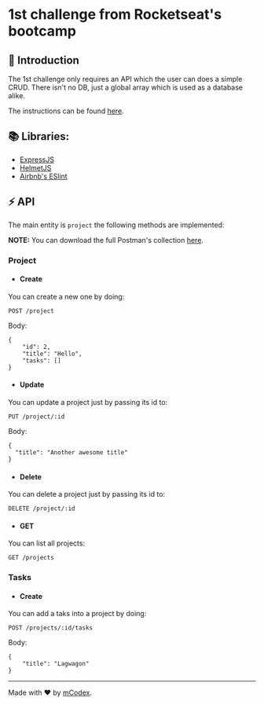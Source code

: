 # 1st challenge from Rocketseat's bootcamp

## 📖 Introduction

The 1st challenge only requires an API which the user can does a simple CRUD. There isn't no DB, just a global array which is used as a database alike. 

The instructions can be found [here](https://github.com/Rocketseat/bootcamp-gostack-desafio-01).

## 📚 Libraries:

* [ExpressJS](https://expressjs.com/) 
* [HelmetJS](https://helmetjs.github.io/)
* [Airbnb's ESlint](https://www.npmjs.com/package/eslint-config-airbnb)

## ⚡️ API

The main entity is `project` the following methods are implemented:


**NOTE:** You can download the full Postman's collection [here](./docs/Challenge1-Rocketseat.postman_collection.json).

### Project

* #### Create

You can create a new one by doing:

`POST /project`

Body: 

```
{
    "id": 2,
    "title": "Hello",
    "tasks": []
}
```

* #### Update

You can update a project just by passing its id to:

`PUT /project/:id`

Body:

```
{
  "title": "Another awesome title"
}
```

* #### Delete

You can delete a project just by passing its id to:

`DELETE /project/:id`

* #### GET

You can list all projects:

`GET /projects`

### Tasks

* #### Create
You can add a taks into a project by doing:

`POST /projects/:id/tasks`

Body: 

```
{
	"title": "Lagwagon"
}
```


---

Made with ❤️ by [mCodex](https://github.com/mcodex).